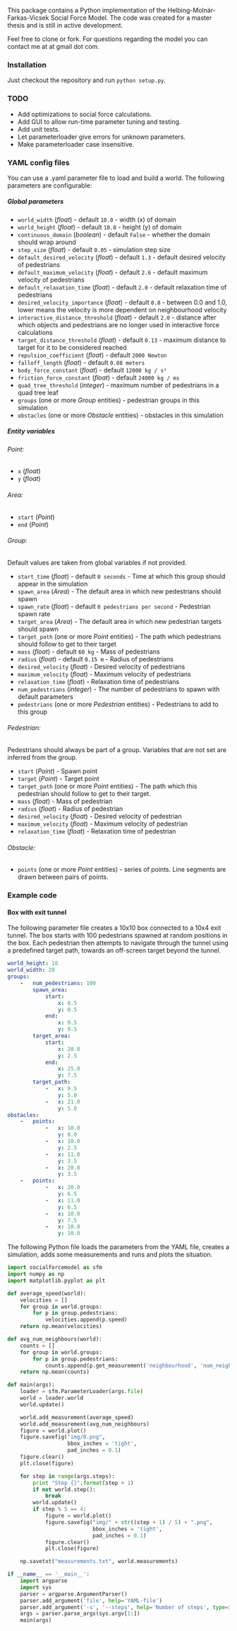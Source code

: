 This package contains a Python implementation of the Helbing-Molnár-Farkas-Vicsek Social Force Model. The code was created for a master thesis and is still in active development.

Feel free to clone or fork. For questions regarding the model you can contact me at <myfullname> at gmail dot com.

### Installation

Just checkout the repository and run `python setup.py`.

### TODO

- Add optimizations to social force calculations.
- Add GUI to allow run-time parameter tuning and testing.
- Add unit tests.
- Let parameterloader give errors for unknown parameters.
- Make parameterloader case insensitive.

### YAML config files

You can use a .yaml parameter file to load and build a world. The following parameters are configurable:

##### Global parameters

* `world_width` (*float*) - default `10.0` - width (x) of domain
* `world_height` (*float*) - default `10.0` - height (y) of domain
* `continuous_domain` (*boolean*) - default `False` - whether the domain should wrap around
* `step_size` (*float*) - default `0.05` - simulation step size
* `default_desired_velocity` (*float*) - default `1.3` - default desired velocity of pedestrians
* `default_maximum_velocity` (*float*) - default `2.6` - default maximum velocity of pedestrians
* `default_relaxation_time` (*float*) - default `2.0` - default relaxation time of pedestrians
* `desired_velocity_importance` (*float*) - default `0.8` - between 0.0 and 1.0, lower means the velocity is more dependent on neighbourhood velocity
* `interactive_distance_threshold` (*float*) - default `2.0` - distance after which objects and pedestrians are no longer used in interactive force calculations
* `target_distance_threshold` (*float*) - default `0.13` - maximum distance to target for it to be considered reached
* `repulsion_coefficient` (*float*) - default `2000 Newton`
* `falloff_length` (*float*) - default `0.08 meters`
* `body_force_constant` (*float*) - default `12000 kg / s²`
* `friction_force_constant` (*float*) - default `24000 kg / ms`
* `quad_tree_threshold` (*integer*) - maximum number of pedestrians in a quad tree leaf
* `groups` (one or more *Group* entities) - pedestrian groups in this simulation
* `obstacles` (one or more *Obstacle* entities) - obstacles in this simulation

##### Entity variables

###### Point:
* `x` (*float*)
* `y` (*float*)

###### Area:
* `start` (*Point*)
* `end` (*Point*)
    
###### Group:
Default values are taken from global variables if not provided.
* `start_time` (*float*) - default `0 seconds` - Time at which this group should appear in the simulation
* `spawn_area` (*Area*) - The default area in which new pedestrians should spawn
* `spawn_rate` (*float*) - default `0 pedestrians per second` - Pedestrian spawn rate
* `target_area` (*Area*) - The default area in which new pedestrian targets should spawn
* `target_path` (one or more *Point* entities) - The path which pedestrians should follow to get to their target
* `mass` (*float*) - default `60 kg` - Mass of pedestrians
* `radius` (*float*) - default `0.15 m` - Radius of pedestrians
* `desired_velocity` (*float*) - Desired velocity of pedestrians
* `maximum_velocity` (*float*) - Maximum velocity of pedestrians
* `relaxation_time` (*float*) - Relaxation time of pedestrians
* `num_pedestrians` (*integer*) - The number of pedestrians to spawn with default parameters
* `pedestrians` (one or more *Pedestrian* entities) - Pedestrians to add to this group

###### Pedestrian:
Pedestrians should always be part of a group. Variables that are not set are inferred from the group.
* `start` (*Point*) - Spawn point
* `target` (*Point*) - Target point
* `target_path` (one or more *Point* entities) - The path which this pedestrian should follow to get to their target.
* `mass` (*float*) - Mass of pedestrian
* `radius` (*float*) - Radius of pedestrian
* `desired_velocity` (*float*) - Desired velocity of pedestrian
* `maximum_velocity` (*float*) - Maximum velocity of pedestrian
* `relaxation_time` (*float*) - Relaxation time of pedestrian

###### Obstacle:
* `points` (one or more *Point* entities) - series of points. Line segments are drawn between pairs of points.

### Example code

#### Box with exit tunnel
The following parameter file creates a 10x10 box connected to a 10x4 exit tunnel. The box starts with 100 pedestrians spawned at random positions in the box. Each pedestrian then attempts to navigate through the tunnel using a predefined target path, towards an off-screen target beyond the tunnel.

```yaml
world_height: 10
world_width: 20
groups:
    -   num_pedestrians: 100
        spawn_area:
            start:
                x: 0.5
                y: 0.5
            end:
                x: 9.5
                y: 9.5
        target_area:
            start:
                x: 20.0
                y: 2.5
            end:
                x: 25.0
                y: 7.5
        target_path:
            -   x: 9.5
                y: 5.0
            -   x: 21.0
                y: 5.0
obstacles:
    -   points:
            -   x: 10.0
                y: 0.0
            -   x: 10.0
                y: 2.5
            -   x: 11.0
                y: 3.5
            -   x: 20.0
                y: 3.5
    -   points:
            -   x: 20.0
                y: 6.5
            -   x: 11.0
                y: 6.5
            -   x: 10.0
                y: 7.5
            -   x: 10.0
                y: 10.0
```

The following Python file loads the parameters from the YAML file, creates a simulation, adds some measurements and runs and plots the situation.

```python
import socialforcemodel as sfm
import numpy as np
import matplotlib.pyplot as plt

def average_speed(world):
    velocities = []
    for group in world.groups:
        for p in group.pedestrians:
            velocities.append(p.speed)
    return np.mean(velocities)

def avg_num_neighbours(world):
    counts = []
    for group in world.groups:
        for p in group.pedestrians:
            counts.append(p.get_measurement('neighbourhood', 'num_neighbours'))
    return np.mean(counts)

def main(args):
    loader = sfm.ParameterLoader(args.file)
    world = loader.world
    world.update()

    world.add_measurement(average_speed)
    world.add_measurement(avg_num_neighbours)
    figure = world.plot()
    figure.savefig("img/0.png",
                   bbox_inches = 'tight',
                   pad_inches = 0.1)
    figure.clear()
    plt.close(figure)

    for step in range(args.steps):
        print "Step {}".format(step + 1)
        if not world.step():
            break
        world.update()
        if step % 5 == 4:
            figure = world.plot()
            figure.savefig("img/" + str((step + 1) / 5) + ".png",
                           bbox_inches = 'tight',
                           pad_inches = 0.1)
            figure.clear()
            plt.close(figure)

    np.savetxt("measurements.txt", world.measurements)

if __name__ == '__main__':
    import argparse
    import sys
    parser = argparse.ArgumentParser()
    parser.add_argument('file', help='YAML-file')
    parser.add_argument('-s', '--steps', help='Number of steps', type=int, default=500)
    args = parser.parse_args(sys.argv[1:])
    main(args)
```
